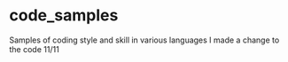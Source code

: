 # code_samples
Samples of coding style and skill in various languages
I made a change to the code 11/11
